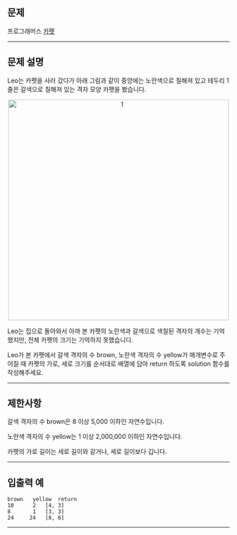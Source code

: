 ## 문제
프로그래머스 [카펫](https://www.acmicpc.net/problem/1339)

---

## 문제 설명

Leo는 카펫을 사러 갔다가 아래 그림과 같이 중앙에는 노란색으로 칠해져 있고 테두리 1줄은 갈색으로 칠해져 있는 격자 모양 카펫을 봤습니다.

<p align="center">
<img width="500" alt="1" src="https://user-images.githubusercontent.com/63924704/168500514-3feeb63a-209f-4b27-9471-64d1de1b43a7.png">
</p>

Leo는 집으로 돌아와서 아까 본 카펫의 노란색과 갈색으로 색칠된 격자의 개수는 기억했지만, 전체 카펫의 크기는 기억하지 못했습니다.

Leo가 본 카펫에서 갈색 격자의 수 brown, 노란색 격자의 수 yellow가 매개변수로 주어질 때 카펫의 가로, 세로 크기를 순서대로 배열에 담아 return 하도록 solution 함수를 작성해주세요.


---

## 제한사항

갈색 격자의 수 brown은 8 이상 5,000 이하인 자연수입니다.

노란색 격자의 수 yellow는 1 이상 2,000,000 이하인 자연수입니다.

카펫의 가로 길이는 세로 길이와 같거나, 세로 길이보다 깁니다.

---

## 입출력 예

```
brown	yellow	return
10	    2	[4, 3]
8	    1	[3, 3]
24	   24	[8, 6]
```
---
